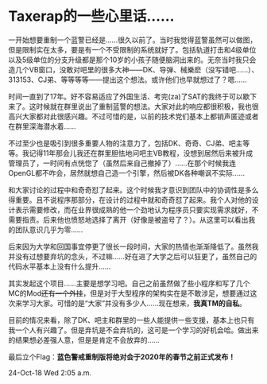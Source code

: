 # Taxerap的一些心里话……

一开始想要重制一个蓝警已经是……很久以前了。当时我觉得蓝警虽然可以做图，但是限制实在太多，要是有一个不受限制的系统就好了。包括轨道打击和4级单位以及5级单位的分支升级都是那个10岁的小孩子随便脑洞出来的。无奈当时我只会造几个VB窗口，没敢对吧里的很多大神——DK、导弹、械樂麽（没写错吧……）、313153、CJ弟、等等等等——提出这个想法。或许他们也早就想过了？嗯……

时间一直到了17年。好不容易适应了外国生活、考完(za)了SAT的我终于可以歇下来了。这时候就在群里说出了重制蓝警的想法。大家对此的响应都很积极，我也很高兴大家都对此很感兴趣。不过可惜的是，以前的技术党们基本上都销声匿迹或者在群里深海潜水着……

不过至少也是吸引到很多重要人物的注意力了，包括DK、奇奇、CJ弟、吧主等等。我记得11年那会儿我还在群里胆怯地问吧主VB教程，没想到居然后来被升成管理员了，一时间有点恍惚了（虽然后来自己撤掉了）……在那个时候我连OpenGL都不咋会，居然就想自己造一个引擎，然后被DK各种嘲讽不实际……

和大家讨论的过程中和奇奇怼了起来。这个时候我才意识到团队中的协调性是多么得重要。且不说程序那部分，在设计的过程中就和奇奇怼了起来。我个人对他的设计表示需要修改，而在业界很成熟的他一个劲地认为程序员只要实现需求就好，不需要指责。后来他也愤怒地选择了离开（好像是被盗号了？）。从这里可以看出我的团队意识几乎为零……

后来因为大学和回国事宜停更了很长一段时间，大家的热情也渐渐降低了。虽然我并没有过想要弃坑的念头，不过嘛……好在进了大学之后可以狂更了，虽然自己的代码水平基本上没有什么提升……

其实发起这个项目……主要是想学习吧。自己之前虽然做了些小程序和写了几个MC的Mod~~还有一个外挂~~，但是对于大型程序的架构实在是不敢涉足，想要通过这次来学习大家。可惜的是“大家”并没有多少人……现在想来，**我真TM的自私**。

目前的情况来看，除了DK、吧主和群里的一些人能提供一些支援，基本上也只有我一个人有兴趣了。但是弃坑是不会弃坑的，这可是一个学习的好机会哈。做出来的结果想必差强人意，但是是肯定不会放弃的……

最后立个Flag：**蓝色警戒重制版将绝对会于2020年的春节之前正式发布！**

24-Oct-18 Wed 2:05 a.m.
